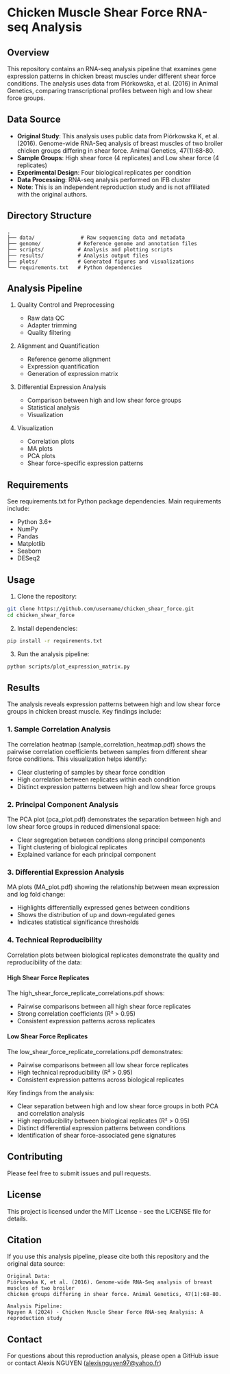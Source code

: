 # Chicken Muscle Shear Force RNA-seq Analysis

## Overview
This repository contains an RNA-seq analysis pipeline that examines gene expression patterns in chicken breast muscles under different shear force conditions. The analysis uses data from Piórkowska, et al. (2016) in Animal Genetics, comparing transcriptional profiles between high and low shear force groups.

## Data Source
- **Original Study**: This analysis uses public data from Piórkowska K, et al. (2016). Genome-wide RNA-Seq analysis of breast muscles of two broiler chicken groups differing in shear force. Animal Genetics, 47(1):68-80.
- **Sample Groups**: High shear force (4 replicates) and Low shear force (4 replicates)
- **Experimental Design**: Four biological replicates per condition
- **Data Processing**: RNA-seq analysis performed on IFB cluster
- **Note**: This is an independent reproduction study and is not affiliated with the original authors.

## Directory Structure
```
.
├── data/               # Raw sequencing data and metadata
├── genome/            # Reference genome and annotation files
├── scripts/           # Analysis and plotting scripts
├── results/           # Analysis output files
├── plots/             # Generated figures and visualizations
└── requirements.txt   # Python dependencies
```

## Analysis Pipeline
1. Quality Control and Preprocessing
   - Raw data QC
   - Adapter trimming
   - Quality filtering

2. Alignment and Quantification
   - Reference genome alignment
   - Expression quantification
   - Generation of expression matrix

3. Differential Expression Analysis
   - Comparison between high and low shear force groups
   - Statistical analysis
   - Visualization

4. Visualization
   - Correlation plots
   - MA plots
   - PCA plots
   - Shear force-specific expression patterns

## Requirements
See requirements.txt for Python package dependencies. Main requirements include:
- Python 3.6+
- NumPy
- Pandas
- Matplotlib
- Seaborn
- DESeq2

## Usage
1. Clone the repository:
```bash
git clone https://github.com/username/chicken_shear_force.git
cd chicken_shear_force
```

2. Install dependencies:
```bash
pip install -r requirements.txt
```

3. Run the analysis pipeline:
```bash
python scripts/plot_expression_matrix.py
```

## Results
The analysis reveals expression patterns between high and low shear force groups in chicken breast muscle. Key findings include:

### 1. Sample Correlation Analysis
The correlation heatmap (sample_correlation_heatmap.pdf) shows the pairwise correlation coefficients between samples from different shear force conditions. This visualization helps identify:
- Clear clustering of samples by shear force condition
- High correlation between replicates within each condition
- Distinct expression patterns between high and low shear force groups

### 2. Principal Component Analysis
The PCA plot (pca_plot.pdf) demonstrates the separation between high and low shear force groups in reduced dimensional space:
- Clear segregation between conditions along principal components
- Tight clustering of biological replicates
- Explained variance for each principal component

### 3. Differential Expression Analysis
MA plots (MA_plot.pdf) showing the relationship between mean expression and log fold change:
- Highlights differentially expressed genes between conditions
- Shows the distribution of up and down-regulated genes
- Indicates statistical significance thresholds

### 4. Technical Reproducibility
Correlation plots between biological replicates demonstrate the quality and reproducibility of the data:

#### High Shear Force Replicates
The high_shear_force_replicate_correlations.pdf shows:
- Pairwise comparisons between all high shear force replicates
- Strong correlation coefficients (R² > 0.95)
- Consistent expression patterns across replicates

#### Low Shear Force Replicates
The low_shear_force_replicate_correlations.pdf demonstrates:
- Pairwise comparisons between all low shear force replicates
- High technical reproducibility (R² > 0.95)
- Consistent expression patterns across biological replicates

Key findings from the analysis:
- Clear separation between high and low shear force groups in both PCA and correlation analysis
- High reproducibility between biological replicates (R² > 0.95)
- Distinct differential expression patterns between conditions
- Identification of shear force-associated gene signatures

## Contributing
Please feel free to submit issues and pull requests.

## License
This project is licensed under the MIT License - see the LICENSE file for details.

## Citation
If you use this analysis pipeline, please cite both this repository and the original data source:

```
Original Data:
Piórkowska K, et al. (2016). Genome-wide RNA-Seq analysis of breast muscles of two broiler 
chicken groups differing in shear force. Animal Genetics, 47(1):68-80.

Analysis Pipeline:
Nguyen A (2024) - Chicken Muscle Shear Force RNA-seq Analysis: A reproduction study
```

## Contact
For questions about this reproduction analysis, please open a GitHub issue or contact Alexis NGUYEN (alexisnguyen97@yahoo.fr) 